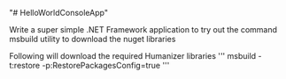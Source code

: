 "# HelloWorldConsoleApp" 

Write a super simple .NET Framework application to try out the command msbuild utility to download the nuget libraries

Following will download the required Humanizer libraries
'''
msbuild  -t:restore -p:RestorePackagesConfig=true
'''
